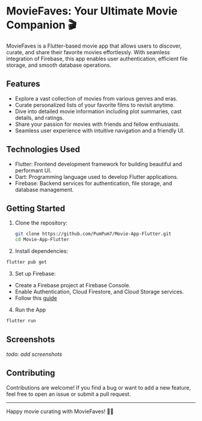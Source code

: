 # MovieFaves: Your Ultimate Movie Companion 🎬

MovieFaves is a Flutter-based movie app that allows users to discover, curate, and share their favorite movies effortlessly. With seamless integration of Firebase, this app enables user authentication, efficient file storage, and smooth database operations.

## Features

- Explore a vast collection of movies from various genres and eras.
- Curate personalized lists of your favorite films to revisit anytime.
- Dive into detailed movie information including plot summaries, cast details, and ratings.
- Share your passion for movies with friends and fellow enthusiasts.
- Seamless user experience with intuitive navigation and a friendly UI.

## Technologies Used

- Flutter: Frontend development framework for building beautiful and performant UI.
- Dart: Programming language used to develop Flutter applications.
- Firebase: Backend services for authentication, file storage, and database management.

## Getting Started

1. Clone the repository:
   ```bash
   git clone https://github.com/PumPum7/Movie-App-Flutter.git
   cd Movie-App-Flutter
   ```
   
2. Install dependencies:
  ```bash
  flutter pub get
  ```

3. Set up Firebase:
  - Create a Firebase project at Firebase Console.
  - Enable Authentication, Cloud Firestore, and Cloud Storage services.
  - Follow this [guide](https://firebase.google.com/docs/flutter/setup)
    
4. Run the App
  ```bash
  flutter run
  ```

## Screenshots

_todo: add screenshots_


## Contributing
Contributions are welcome! If you find a bug or want to add a new feature, feel free to open an issue or submit a pull request.

----

Happy movie curating with MovieFaves! 🍿🎉

